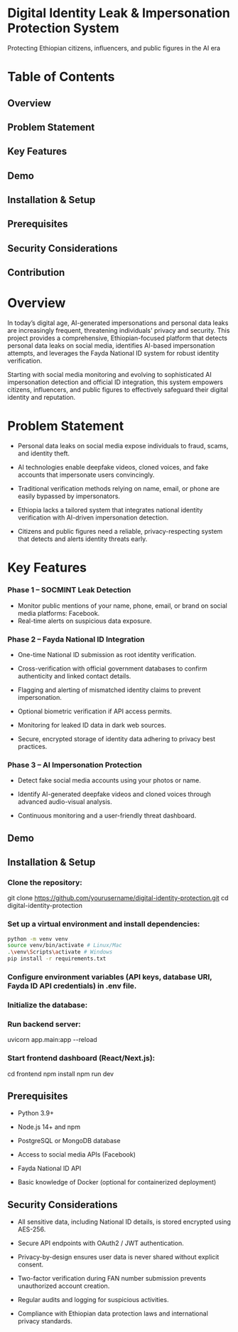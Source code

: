 # Digital Identity Leak & Impersonation Protection System

Protecting Ethiopian citizens, influencers, and public figures in the AI era

# Table of Contents

## Overview

## Problem Statement

## Key Features

## Demo

## Installation & Setup

## Prerequisites

## Security Considerations

## Contribution

# Overview

In today’s digital age, AI-generated impersonations and personal data leaks are increasingly frequent, threatening individuals' privacy and security. This project provides a comprehensive, Ethiopian-focused platform that detects personal data leaks on social media, identifies AI-based impersonation attempts, and leverages the Fayda National ID system for robust identity verification.

Starting with social media monitoring and evolving to sophisticated AI impersonation detection and official ID integration, this system empowers citizens, influencers, and public figures to effectively safeguard their digital identity and reputation.

# Problem Statement

- Personal data leaks on social media expose individuals to fraud, scams, and identity theft.

- AI technologies enable deepfake videos, cloned voices, and fake accounts that impersonate users convincingly.

- Traditional verification methods relying on name, email, or phone are easily bypassed by impersonators.

- Ethiopia lacks a tailored system that integrates national identity verification with AI-driven impersonation detection.

- Citizens and public figures need a reliable, privacy-respecting system that detects and alerts identity threats early.

# Key Features

### Phase 1 – SOCMINT Leak Detection

- Monitor public mentions of your name, phone, email, or brand on social media platforms: Facebook.
- Real-time alerts on suspicious data exposure.

### Phase 2 – Fayda National ID Integration

- One-time National ID submission as root identity verification.

- Cross-verification with official government databases to confirm authenticity and linked contact details.

- Flagging and alerting of mismatched identity claims to prevent impersonation.

- Optional biometric verification if API access permits.

- Monitoring for leaked ID data in dark web sources.

- Secure, encrypted storage of identity data adhering to privacy best practices.

### Phase 3 – AI Impersonation Protection

- Detect fake social media accounts using your photos or name.

- Identify AI-generated deepfake videos and cloned voices through advanced audio-visual analysis.

- Continuous monitoring and a user-friendly threat dashboard.

## Demo

## Installation & Setup

### Clone the repository:

git clone https://github.com/yourusername/digital-identity-protection.git
cd digital-identity-protection

### Set up a virtual environment and install dependencies:
```bash
python -m venv venv
source venv/bin/activate # Linux/Mac  
.\venv\Scripts\activate # Windows  
pip install -r requirements.txt 
```

### Configure environment variables (API keys, database URI, Fayda ID API credentials) in .env file.

### Initialize the database:

### Run backend server:

uvicorn app.main:app --reload

### Start frontend dashboard (React/Next.js):

cd frontend
npm install
npm run dev

## Prerequisites

- Python 3.9+

- Node.js 14+ and npm

- PostgreSQL or MongoDB database

- Access to social media APIs (Facebook)

- Fayda National ID API

- Basic knowledge of Docker (optional for containerized deployment)

## Security Considerations

- All sensitive data, including National ID details, is stored encrypted using AES-256.

- Secure API endpoints with OAuth2 / JWT authentication.

- Privacy-by-design ensures user data is never shared without explicit consent.

- Two-factor verification during FAN number submission prevents unauthorized account creation.

- Regular audits and logging for suspicious activities.

- Compliance with Ethiopian data protection laws and international privacy standards.
